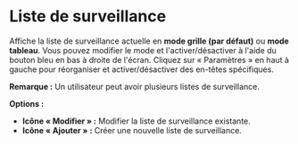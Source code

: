 # **Liste de surveillance**

Affiche la liste de surveillance actuelle en **mode grille (par défaut)** ou **mode tableau**.
Vous pouvez modifier le mode et l'activer/désactiver à l'aide du bouton bleu en bas à droite de l'écran.
Cliquez sur « Paramètres » en haut à gauche pour réorganiser et activer/désactiver des en-têtes spécifiques.

**Remarque :** Un utilisateur peut avoir plusieurs listes de surveillance.

**Options :**
- **Icône « Modifier » :** Modifier la liste de surveillance existante.
- **Icône « Ajouter » :** Créer une nouvelle liste de surveillance.
